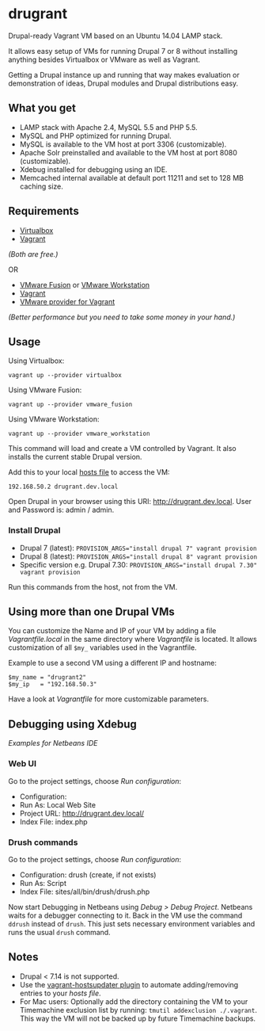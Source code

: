 drugrant
========

Drupal-ready Vagrant VM based on an Ubuntu 14.04 LAMP stack.

It allows easy setup of VMs for running Drupal 7 or 8 without installing anything
besides Virtualbox or VMware as well as Vagrant.

Getting a Drupal instance up and running that way makes evaluation or demonstration
of ideas, Drupal modules and Drupal distributions easy.

## What you get

* LAMP stack with Apache 2.4, MySQL 5.5 and PHP 5.5.
* MySQL and PHP optimized for running Drupal.
* MySQL is available to the VM host at port 3306 (customizable).
* Apache Solr preinstalled and available to the VM host at port 8080 (customizable).
* Xdebug installed for debugging using an IDE.
* Memcached internal available at default port 11211 and set to 128 MB caching size.

## Requirements

* [Virtualbox](https://www.virtualbox.org/)
* [Vagrant](https://www.vagrantup.com/)

_(Both are free.)_

OR

* [VMware Fusion](http://www.vmware.com/products/fusion/) or [VMware Workstation](http://www.vmware.com/products/fusion/)
* [Vagrant](https://www.vagrantup.com/)
* [VMware provider for Vagrant](http://www.vagrantup.com/vmware)

_(Better performance but you need to take some money in your hand.)_

## Usage

Using Virtualbox:

```
vagrant up --provider virtualbox
```

Using VMware Fusion:

```
vagrant up --provider vmware_fusion
```

Using VMware Workstation:

```
vagrant up --provider vmware_workstation
```

This command will load and create a VM controlled by Vagrant.
It also installs the current stable Drupal version.

Add this to your local [hosts file](http://en.wikipedia.org/wiki/Hosts_(file)#Location_in_the_file_system) to access the VM:

```
192.168.50.2 drugrant.dev.local
```

Open Drupal in your browser using this URI: http://drugrant.dev.local.
User and Password is: admin / admin.

### Install Drupal

* Drupal 7 (latest): `PROVISION_ARGS="install drupal 7" vagrant provision`
* Drupal 8 (latest): `PROVISION_ARGS="install drupal 8" vagrant provision`
* Specific version e.g. Drupal 7.30: `PROVISION_ARGS="install drupal 7.30" vagrant provision`

Run this commands from the host, not from the VM.

## Using more than one Drupal VMs

You can customize the Name and IP of your VM by adding a file _Vagrantfile.local_
in the same directory where _Vagrantfile_ is located. It allows customization of
all `$my_` variables used in the Vagrantfile.

Example to use a second VM using a different IP and hostname:

```
$my_name = "drugrant2"
$my_ip   = "192.168.50.3"
```

Have a look at _Vagrantfile_ for more customizable parameters.

## Debugging using Xdebug

_Examples for Netbeans IDE_

### Web UI

Go to the project settings, choose _Run configuration_:

* Configuration: <default>
* Run As: Local Web Site
* Project URL: http://drugrant.dev.local/
* Index File: index.php

### Drush commands

Go to the project settings, choose _Run configuration_:

* Configuration: drush (create, if not exists)
* Run As: Script
* Index File: sites/all/bin/drush/drush.php

Now start Debugging in Netbeans using _Debug > Debug Project_. Netbeans waits for
a debugger connecting to it. Back in the VM use the command `ddrush` instead of
`drush`. This just sets necessary environment variables and runs the usual
`drush` command.

## Notes

* Drupal < 7.14 is not supported.
* Use the [vagrant-hostsupdater plugin](https://github.com/cogitatio/vagrant-hostsupdater) to automate adding/removing entries to your _hosts file_.
* For Mac users: Optionally add the directory containing the VM to your Timemachine exclusion list by running: `tmutil addexclusion ./.vagrant`. This way the VM will not be backed up by future Timemachine backups.
